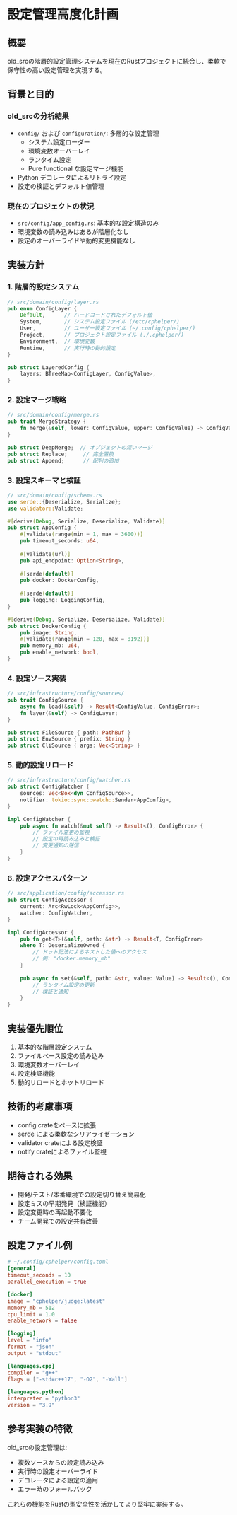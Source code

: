# 設定管理高度化計画

## 概要
old_srcの階層的設定管理システムを現在のRustプロジェクトに統合し、柔軟で保守性の高い設定管理を実現する。

## 背景と目的
### old_srcの分析結果
- `config/` および `configuration/`: 多層的な設定管理
  - システム設定ローダー
  - 環境変数オーバーレイ
  - ランタイム設定
  - Pure functional な設定マージ機能
- Python デコレータによるリトライ設定
- 設定の検証とデフォルト値管理

### 現在のプロジェクトの状況
- `src/config/app_config.rs`: 基本的な設定構造のみ
- 環境変数の読み込みはあるが階層化なし
- 設定のオーバーライドや動的変更機能なし

## 実装方針

### 1. 階層的設定システム
```rust
// src/domain/config/layer.rs
pub enum ConfigLayer {
    Default,      // ハードコードされたデフォルト値
    System,       // システム設定ファイル (/etc/cphelper/)
    User,         // ユーザー設定ファイル (~/.config/cphelper/)
    Project,      // プロジェクト設定ファイル (./.cphelper/)
    Environment,  // 環境変数
    Runtime,      // 実行時の動的設定
}

pub struct LayeredConfig {
    layers: BTreeMap<ConfigLayer, ConfigValue>,
}
```

### 2. 設定マージ戦略
```rust
// src/domain/config/merge.rs
pub trait MergeStrategy {
    fn merge(&self, lower: ConfigValue, upper: ConfigValue) -> ConfigValue;
}

pub struct DeepMerge;  // オブジェクトの深いマージ
pub struct Replace;     // 完全置換
pub struct Append;      // 配列の追加
```

### 3. 設定スキーマと検証
```rust
// src/domain/config/schema.rs
use serde::{Deserialize, Serialize};
use validator::Validate;

#[derive(Debug, Serialize, Deserialize, Validate)]
pub struct AppConfig {
    #[validate(range(min = 1, max = 3600))]
    pub timeout_seconds: u64,
    
    #[validate(url)]
    pub api_endpoint: Option<String>,
    
    #[serde(default)]
    pub docker: DockerConfig,
    
    #[serde(default)]
    pub logging: LoggingConfig,
}

#[derive(Debug, Serialize, Deserialize, Validate)]
pub struct DockerConfig {
    pub image: String,
    #[validate(range(min = 128, max = 8192))]
    pub memory_mb: u64,
    pub enable_network: bool,
}
```

### 4. 設定ソース実装
```rust
// src/infrastructure/config/sources/
pub trait ConfigSource {
    async fn load(&self) -> Result<ConfigValue, ConfigError>;
    fn layer(&self) -> ConfigLayer;
}

pub struct FileSource { path: PathBuf }
pub struct EnvSource { prefix: String }
pub struct CliSource { args: Vec<String> }
```

### 5. 動的設定リロード
```rust
// src/infrastructure/config/watcher.rs
pub struct ConfigWatcher {
    sources: Vec<Box<dyn ConfigSource>>,
    notifier: tokio::sync::watch::Sender<AppConfig>,
}

impl ConfigWatcher {
    pub async fn watch(&mut self) -> Result<(), ConfigError> {
        // ファイル変更の監視
        // 設定の再読み込みと検証
        // 変更通知の送信
    }
}
```

### 6. 設定アクセスパターン
```rust
// src/application/config/accessor.rs
pub struct ConfigAccessor {
    current: Arc<RwLock<AppConfig>>,
    watcher: ConfigWatcher,
}

impl ConfigAccessor {
    pub fn get<T>(&self, path: &str) -> Result<T, ConfigError> 
    where T: DeserializeOwned {
        // ドット記法によるネストした値へのアクセス
        // 例: "docker.memory_mb"
    }
    
    pub async fn set(&self, path: &str, value: Value) -> Result<(), ConfigError> {
        // ランタイム設定の更新
        // 検証と通知
    }
}
```

## 実装優先順位
1. 基本的な階層設定システム
2. ファイルベース設定の読み込み
3. 環境変数オーバーレイ
4. 設定検証機能
5. 動的リロードとホットリロード

## 技術的考慮事項
- config crateをベースに拡張
- serde による柔軟なシリアライゼーション
- validator crateによる設定検証
- notify crateによるファイル監視

## 期待される効果
- 開発/テスト/本番環境での設定切り替え簡易化
- 設定ミスの早期発見（検証機能）
- 設定変更時の再起動不要化
- チーム開発での設定共有改善

## 設定ファイル例
```toml
# ~/.config/cphelper/config.toml
[general]
timeout_seconds = 10
parallel_execution = true

[docker]
image = "cphelper/judge:latest"
memory_mb = 512
cpu_limit = 1.0
enable_network = false

[logging]
level = "info"
format = "json"
output = "stdout"

[languages.cpp]
compiler = "g++"
flags = ["-std=c++17", "-O2", "-Wall"]

[languages.python]
interpreter = "python3"
version = "3.9"
```

## 参考実装の特徴
old_srcの設定管理は:
- 複数ソースからの設定読み込み
- 実行時の設定オーバーライド
- デコレータによる設定の適用
- エラー時のフォールバック

これらの機能をRustの型安全性を活かしてより堅牢に実装する。
